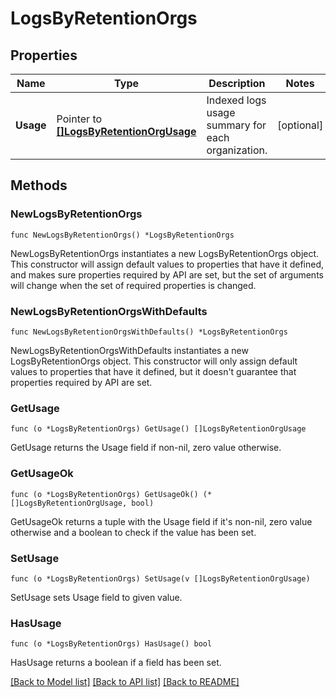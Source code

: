 # LogsByRetentionOrgs

## Properties

Name | Type | Description | Notes
---- | ---- | ----------- | ------
**Usage** | Pointer to [**[]LogsByRetentionOrgUsage**](LogsByRetentionOrgUsage.md) | Indexed logs usage summary for each organization. | [optional] 

## Methods

### NewLogsByRetentionOrgs

`func NewLogsByRetentionOrgs() *LogsByRetentionOrgs`

NewLogsByRetentionOrgs instantiates a new LogsByRetentionOrgs object.
This constructor will assign default values to properties that have it defined,
and makes sure properties required by API are set, but the set of arguments
will change when the set of required properties is changed.

### NewLogsByRetentionOrgsWithDefaults

`func NewLogsByRetentionOrgsWithDefaults() *LogsByRetentionOrgs`

NewLogsByRetentionOrgsWithDefaults instantiates a new LogsByRetentionOrgs object.
This constructor will only assign default values to properties that have it defined,
but it doesn't guarantee that properties required by API are set.

### GetUsage

`func (o *LogsByRetentionOrgs) GetUsage() []LogsByRetentionOrgUsage`

GetUsage returns the Usage field if non-nil, zero value otherwise.

### GetUsageOk

`func (o *LogsByRetentionOrgs) GetUsageOk() (*[]LogsByRetentionOrgUsage, bool)`

GetUsageOk returns a tuple with the Usage field if it's non-nil, zero value otherwise
and a boolean to check if the value has been set.

### SetUsage

`func (o *LogsByRetentionOrgs) SetUsage(v []LogsByRetentionOrgUsage)`

SetUsage sets Usage field to given value.

### HasUsage

`func (o *LogsByRetentionOrgs) HasUsage() bool`

HasUsage returns a boolean if a field has been set.


[[Back to Model list]](../README.md#documentation-for-models) [[Back to API list]](../README.md#documentation-for-api-endpoints) [[Back to README]](../README.md)


